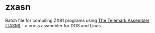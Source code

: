 # zxasn
Batch file for compiling ZX81 programs using [The Telemark Assembler (TASM)](http://www.cpcalive.com/docs/TASMMAN.HTM) - a cross assembler for DOS and Linus.
